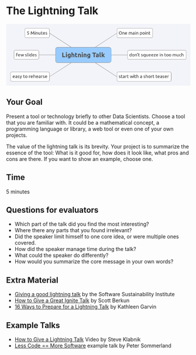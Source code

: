 
# The Lightning Talk

![](../../images/lightning_talk.png)

## Your Goal

Present a tool or technology briefly to other Data Scientists. Choose a tool that you are familiar with. It could be a mathematical concept, a programming language or library, a web tool or even one of your own projects.

The value of the lightning talk is its brevity. Your project is to summarize the essence of the tool: What is it good for, how does it look like, what pros and cons are there. If you want to show an example, choose one.


## Time

5 minutes

## Questions for evaluators

* Which part of the talk did you find the most interesting?
* Where there any parts that you found irrelevant?
* Did the speaker limit himself to one core idea, or were multiple ones covered.
* How did the speaker manage time during the talk?
* What could the speaker do differently?
* How would you summarize the core message in your own words?

## Extra Material

* [Giving a good lightning talk](https://www.software.ac.uk/home/cw11/giving-good-lightning-talk) by the Software Sustainability Institute
* [How to Give a Great Ignite Talk](http://scottberkun.com/2009/how-to-give-a-great-ignite-talk/) by Scott Berkun
* [16 Ways to Prepare for a Lightning Talk](https://www.semrush.com/blog/16-ways-to-prepare-for-a-lightning-talk/) by Kathleen Garvin

## Example Talks

* [How to Give a Lightning Talk](https://vimeo.com/57965823) Video by Steve Klabnik
* [Less Code == More Software](https://www.youtube.com/watch?v=XLsZkA77h8c) example talk by Peter Sommerland

